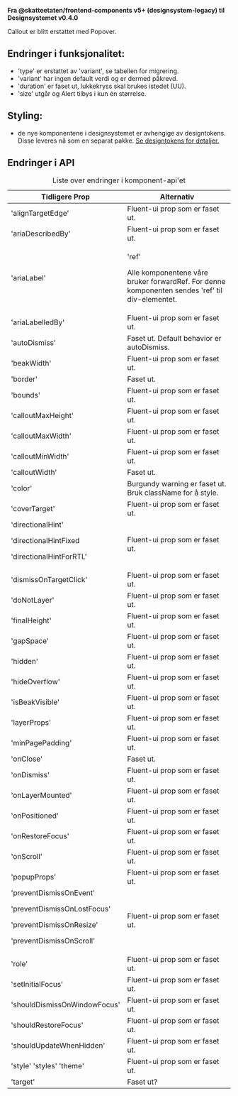 **Fra @skatteetaten/frontend-components v5+ (designsystem-legacy) til Designsystemet v0.4.0**

Callout er blitt erstattet med Popover.

## Endringer i funksjonalitet:

- 'type' er erstattet av 'variant', se tabellen for migrering.
- 'variant' har ingen default verdi og er dermed påkrevd.
- 'duration' er faset ut, lukkekryss skal brukes istedet (UU).
- 'size' utgår og Alert tilbys i kun én størrelse.

## Styling:

- de nye komponentene i designsystemet er avhengige av designtokens. Disse leveres nå som en separat pakke. <a class="brodtekst-link" href="#section-designtokens-deprecated">Se designtokens for detaljer.</a>

## Endringer i API

<div className="migration-tabell">
<table>
<caption>Liste over endringer i komponent-api'et</caption>
<thead><tr><th>Tidligere Prop</th><th>Alternativ</th></tr></thead>
<tbody>
<tr>
<td>'alignTargetEdge'</td>
<td>
Fluent-ui prop som er faset ut.
</td>
</tr>
<tr>
<td>'ariaDescribedBy'</td>
<td>
Fluent-ui prop som er faset ut.
</td>
</tr>
<tr>
<td>'ariaLabel'</td>
<td>

'ref'

Alle komponentene våre bruker forwardRef. For denne komponenten sendes 'ref' til div-elementet.

</td>
</tr>
<tr>
<td>'ariaLabelledBy'</td>
<td>
Fluent-ui prop som er faset ut.
</td>
</tr>
<tr>
<td>'autoDismiss'</td>
<td>
Faset ut. Default behavior er autoDismiss.
</td>
</tr>
<tr>
<td>'beakWidth'</td>
<td>
Fluent-ui prop som er faset ut.
</td>
</tr>
<tr>
<td>'border'</td>
<td>
Faset ut.
</td>
</tr>
<tr>
<td>'bounds'</td>
<td>
Fluent-ui prop som er faset ut.
</td>
</tr>
<tr>
<td>'calloutMaxHeight'</td>
<td>
Fluent-ui prop som er faset ut.
</td>
</tr>
<tr>
<td>'calloutMaxWidth'</td>
<td>
Fluent-ui prop som er faset ut.
</td>
</tr>
<tr>
<td>'calloutMinWidth'</td>
<td>
Fluent-ui prop som er faset ut.
</td>
</tr>
<tr>
<td>'calloutWidth'</td>
<td>
Faset ut.
</td>
</tr>
<tr>
<td>'color'</td>
<td>
Burgundy warning er faset ut. Bruk className for å style.
</td>
</tr>
<tr>
<td>'coverTarget'</td>
<td>
Fluent-ui prop som er faset ut.
</td>
</tr>
<tr>
<td>
'directionalHint'

'directionalHintFixed

'directionalHintForRTL'

</td>
<td>
Fluent-ui prop som er faset ut.
</td>
</tr>
<tr>
<td>'dismissOnTargetClick'</td>
<td>
Fluent-ui prop som er faset ut.
</td>
</tr>
<tr>
<td>'doNotLayer'</td>
<td>
Fluent-ui prop som er faset ut.
</td>
</tr>
<tr>
<td>'finalHeight'</td>
<td>
Fluent-ui prop som er faset ut.
</td>
</tr>
<tr>
<td>'gapSpace'</td>
<td>
Fluent-ui prop som er faset ut.
</td>
</tr>
<tr>
<td>'hidden'</td>
<td>
Fluent-ui prop som er faset ut.
</td>
</tr>
<tr>
<td>'hideOverflow'</td>
<td>
Fluent-ui prop som er faset ut.
</td>
</tr>
<tr>
<td>'isBeakVisible'</td>
<td>
Fluent-ui prop som er faset ut.
</td>
</tr>
<tr>
<td>'layerProps'</td>
<td>
Fluent-ui prop som er faset ut.
</td>
</tr>
<tr>
<td>'minPagePadding'</td>
<td>
Fluent-ui prop som er faset ut.
</td>
</tr>
<tr>
<td>'onClose'</td>
<td>
Faset ut.
</td>
</tr>
<tr>
<td>'onDismiss'</td>
<td>
Fluent-ui prop som er faset ut.
</td>
</tr>
<tr>
<td>'onLayerMounted'</td>
<td>
Fluent-ui prop som er faset ut.
</td>
</tr>
<tr>
<td>'onPositioned'</td>
<td>
Fluent-ui prop som er faset ut.
</td>
</tr>
<tr>
<td>'onRestoreFocus'</td>
<td>
Fluent-ui prop som er faset ut.
</td>
</tr>
<tr>
<td>'onScroll'</td>
<td>
Fluent-ui prop som er faset ut.
</td>
</tr>
<tr>
<td>'popupProps'</td>
<td>
Fluent-ui prop som er faset ut.
</td>
</tr>
<tr>
<td>
'preventDismissOnEvent'

'preventDismissOnLostFocus'

'preventDismissOnResize'

'preventDismissOnScroll'

</td>
<td>
Fluent-ui prop som er faset ut.
</td>
</tr>
<tr>
<td>'role'</td>
<td>
Fluent-ui prop som er faset ut.
</td>
</tr>
<tr>
<td>'setInitialFocus'</td>
<td>
Fluent-ui prop som er faset ut.
</td>
</tr>
<tr>
<td>'shouldDismissOnWindowFocus'</td>
<td>
Fluent-ui prop som er faset ut.
</td>
</tr>
<tr>
<td>'shouldRestoreFocus'</td>
<td>
Fluent-ui prop som er faset ut.
</td>
</tr>
<tr>
<td>'shouldUpdateWhenHidden'</td>
<td>
Fluent-ui prop som er faset ut.
</td>
</tr>
<tr>
<td>
'style'
'styles'
'theme'
</td>
<td>
Fluent-ui prop som er faset ut.
</td>
</tr>
<tr>
<td>'target'</td>
<td>
Faset ut?
</td>
</tr>
</tbody>
</table>
</div>
